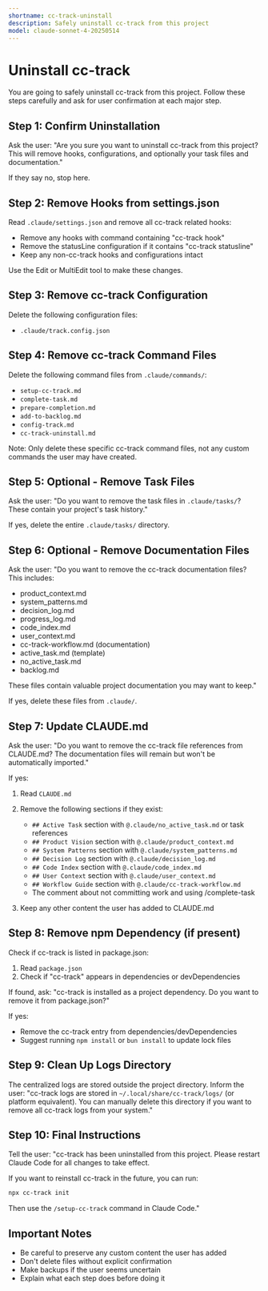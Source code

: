 ```yaml
---
shortname: cc-track-uninstall
description: Safely uninstall cc-track from this project
model: claude-sonnet-4-20250514
---
```


# Uninstall cc-track

You are going to safely uninstall cc-track from this project. Follow these steps carefully and ask for user confirmation at each major step.

## Step 1: Confirm Uninstallation

Ask the user: "Are you sure you want to uninstall cc-track from this project? This will remove hooks, configurations, and optionally your task files and documentation."

If they say no, stop here.

## Step 2: Remove Hooks from settings.json

Read `.claude/settings.json` and remove all cc-track related hooks:
- Remove any hooks with command containing "cc-track hook"
- Remove the statusLine configuration if it contains "cc-track statusline"
- Keep any non-cc-track hooks and configurations intact

Use the Edit or MultiEdit tool to make these changes.

## Step 3: Remove cc-track Configuration

Delete the following configuration files:
- `.claude/track.config.json`

## Step 4: Remove cc-track Command Files

Delete the following command files from `.claude/commands/`:
- `setup-cc-track.md`
- `complete-task.md`
- `prepare-completion.md`
- `add-to-backlog.md`
- `config-track.md`
- `cc-track-uninstall.md`

Note: Only delete these specific cc-track command files, not any custom commands the user may have created.

## Step 5: Optional - Remove Task Files

Ask the user: "Do you want to remove the task files in `.claude/tasks/`? These contain your project's task history."

If yes, delete the entire `.claude/tasks/` directory.

## Step 6: Optional - Remove Documentation Files

Ask the user: "Do you want to remove the cc-track documentation files? This includes:
- product_context.md
- system_patterns.md
- decision_log.md
- progress_log.md
- code_index.md
- user_context.md
- cc-track-workflow.md (documentation)
- active_task.md (template)
- no_active_task.md
- backlog.md

These files contain valuable project documentation you may want to keep."

If yes, delete these files from `.claude/`.

## Step 7: Update CLAUDE.md

Ask the user: "Do you want to remove the cc-track file references from CLAUDE.md? The documentation files will remain but won't be automatically imported."

If yes:
1. Read `CLAUDE.md`
2. Remove the following sections if they exist:
   - `## Active Task` section with `@.claude/no_active_task.md` or task references
   - `## Product Vision` section with `@.claude/product_context.md`
   - `## System Patterns` section with `@.claude/system_patterns.md`
   - `## Decision Log` section with `@.claude/decision_log.md`
   - `## Code Index` section with `@.claude/code_index.md`
   - `## User Context` section with `@.claude/user_context.md`
   - `## Workflow Guide` section with `@.claude/cc-track-workflow.md`
   - The comment about not committing work and using /complete-task

3. Keep any other content the user has added to CLAUDE.md

## Step 8: Remove npm Dependency (if present)

Check if cc-track is listed in package.json:
1. Read `package.json`
2. Check if "cc-track" appears in dependencies or devDependencies

If found, ask: "cc-track is installed as a project dependency. Do you want to remove it from package.json?"

If yes:
- Remove the cc-track entry from dependencies/devDependencies
- Suggest running `npm install` or `bun install` to update lock files

## Step 9: Clean Up Logs Directory

The centralized logs are stored outside the project directory. Inform the user:
"cc-track logs are stored in `~/.local/share/cc-track/logs/` (or platform equivalent). You can manually delete this directory if you want to remove all cc-track logs from your system."

## Step 10: Final Instructions

Tell the user:
"cc-track has been uninstalled from this project. Please restart Claude Code for all changes to take effect.

If you want to reinstall cc-track in the future, you can run:
```bash
npx cc-track init
```

Then use the `/setup-cc-track` command in Claude Code."

## Important Notes

- Be careful to preserve any custom content the user has added
- Don't delete files without explicit confirmation
- Make backups if the user seems uncertain
- Explain what each step does before doing it